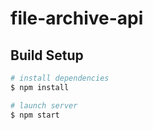 # file-archive-api

## Build Setup

```bash
# install dependencies
$ npm install

# launch server
$ npm start
```
